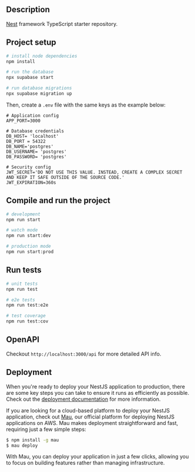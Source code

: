 ## Description

[Nest](https://github.com/nestjs/nest) framework TypeScript starter repository.

## Project setup

```bash
# install node dependencies
npm install

# run the database
npx supabase start

# run database migrations
npx supabase migration up
```

Then, create a `.env` file with the same keys as the example below:

```
# Application config
APP_PORT=3000

# Database credentials
DB_HOST= 'localhost'
DB_PORT = 54322
DB_NAME='postgres'
DB_USERNAME= 'postgres'
DB_PASSWORD= 'postgres'

# Security config
JWT_SECRET='DO NOT USE THIS VALUE. INSTEAD, CREATE A COMPLEX SECRET AND KEEP IT SAFE OUTSIDE OF THE SOURCE CODE.'
JWT_EXPIRATION=360s
```

## Compile and run the project

```bash
# development
npm run start

# watch mode
npm run start:dev

# production mode
npm run start:prod
```

## Run tests

```bash
# unit tests
npm run test

# e2e tests
npm run test:e2e

# test coverage
npm run test:cov
```

## OpenAPI

Checkout `http://localhost:3000/api` for more detailed API info.

## Deployment

When you're ready to deploy your NestJS application to production, there are some key steps you can take to ensure it runs as efficiently as possible. Check out the [deployment documentation](https://docs.nestjs.com/deployment) for more information.

If you are looking for a cloud-based platform to deploy your NestJS application, check out [Mau](https://mau.nestjs.com), our official platform for deploying NestJS applications on AWS. Mau makes deployment straightforward and fast, requiring just a few simple steps:

```bash
$ npm install -g mau
$ mau deploy
```

With Mau, you can deploy your application in just a few clicks, allowing you to focus on building features rather than managing infrastructure.
